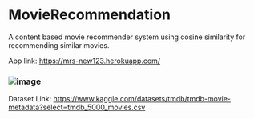 # MovieRecommendation
A content based movie recommender system using cosine similarity for recommending similar movies.

App link:
https://mrs-new123.herokuapp.com/

### ![image](https://user-images.githubusercontent.com/82725681/185148377-e11b8a80-ca29-4c6b-ac1e-98311d5c1e8a.png)

Dataset Link:
https://www.kaggle.com/datasets/tmdb/tmdb-movie-metadata?select=tmdb_5000_movies.csv


